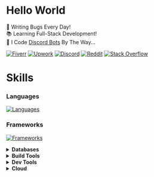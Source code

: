 # Hello World

🐛 Writing Bugs Every Day!\
📚 Learning Full-Stack Development!\
🤖 I Code [Discord Bots](https://www.fiverr.com/s/xXKpg2D) By The Way...

<a href="https://www.fiverr.com/skywolfxp"><img alt="Fiverr" src="https://img.shields.io/badge/%40skywolfxp-%231DBF73?style=flat-square&logo=fiverr&logoColor=FFFFFF&logoSize=auto"></a>
<a href="https://www.upwork.com/freelancers/~013d98c8a8af272cbb"><img alt="Upwork" src="https://img.shields.io/badge/Omar_D.-%236FDA44?style=flat-square&logo=upwork&logoColor=FFFFFF"></a>
<a href="https://discord.com/users/974748803305455627"><img alt="Discord" src="https://img.shields.io/badge/%40skywolfxp.me-%235865F2?style=flat-square&logo=discord&logoColor=FFFFFF"></a>
<a href="https://www.reddit.com/user/skywolfxp"><img alt="Reddit" src="https://img.shields.io/badge/u%2Fskywolfxp-%23FF4500?style=flat-square&logo=reddit&logoColor=FFFFFF"></a>
<a href="https://stackoverflow.com/users/16410630"><img alt="Stack Overflow" src="https://img.shields.io/badge/SkyWolfXP-%23F58025?style=flat-square&logo=stackoverflow&logoColor=FFFFFF"></a>

# Skills

<h3>Languages</h3>

<p>
    <a href="https://github.com/SkyWolfXP#hello-world">
        <img alt="Languages" src="https://go-skill-icons.vercel.app/api/icons?i=java,javascript,typescript,html,css&theme=dark&perline=8&titles=true" />
    </a>
</p>

<h3>Frameworks</h3>

<p>
    <a href="https://github.com/SkyWolfXP#hello-world">
        <img alt="Frameworks" src="https://go-skill-icons.vercel.app/api/icons?i=spring,junit,nextjs,react,tailwindcss,nodejs&theme=dark&perline=8&titles=true" />
    </a>
</p>

<details>
<summary>
    <strong>Databases</strong>
</summary>

<p>
    <a href="https://github.com/SkyWolfXP#hello-world">
        <img alt="Databases" src="https://go-skill-icons.vercel.app/api/icons?i=postgresql,mysql,redis&theme=dark&perline=8&titles=true" />
    </a>
</p>
</details>

<details>
<summary>
    <strong>Build Tools</strong>
</summary>

<p>
    <a href="https://github.com/SkyWolfXP#hello-world">
        <img alt="Build Tools" src="https://go-skill-icons.vercel.app/api/icons?i=maven,gradle,pnpm,npm&theme=dark&perline=8&titles=true" />
    </a>
</p>
</details>

<details>
<summary>
    <strong>Dev Tools</strong>
</summary>

<p>
    <a href="https://github.com/SkyWolfXP#hello-world">
        <img alt="Dev Tools" src="https://go-skill-icons.vercel.app/api/icons?i=idea,vscode,visualstudio,git&theme=dark&perline=8&titles=true" />
    </a>
</p>
</details>

<details>
<summary>
    <strong>Cloud</strong>
</summary>

<p>
    <a href="https://github.com/SkyWolfXP#hello-world">
        <img alt="Cloud" src="https://go-skill-icons.vercel.app/api/icons?i=heroku,vercel&theme=dark&perline=8&titles=true" />
    </a>
</p>
</details>
